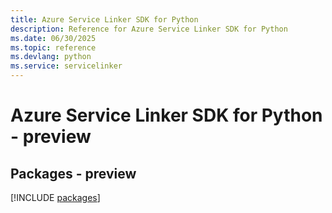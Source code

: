 ```yaml
---
title: Azure Service Linker SDK for Python
description: Reference for Azure Service Linker SDK for Python
ms.date: 06/30/2025
ms.topic: reference
ms.devlang: python
ms.service: servicelinker
---
```

# Azure Service Linker SDK for Python - preview
## Packages - preview
[!INCLUDE [packages](service-linker-index.md)]